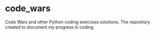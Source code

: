 # code_wars
Code Wars and other Python coding exercises solutions. The repository created to document my progress in coding
